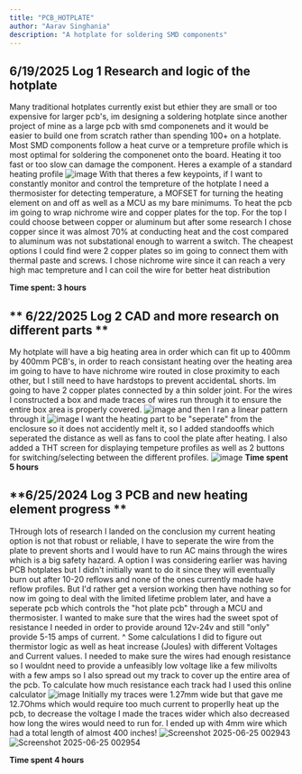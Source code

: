 ```yaml
---
title: "PCB_HOTPLATE"
author: "Aarav Singhania"
description: "A hotplate for soldering SMD components"
---
```


## **6/19/2025 Log 1 Research and logic of the hotplate** ##

Many traditional hotplates currently exist but ethier they are small or too expensive for larger pcb's, im designing a soldering hotplate since another project of mine as a large pcb with smd componenets and it would be easier to build one from scratch rather than spending 100+ on a hotplate. Most SMD components follow a heat curve or a tempreture profile which is most optimal for soldering the componenet onto the board. Heating it too fast or too slow can damage the component. Heres a example of a standard heating profile ![image](https://github.com/user-attachments/assets/927665aa-617d-4552-bb30-2d9ac9524f92)
With that theres a few keypoints, if I want to constantly monitor and control the tempreture of the hotplate I need a thermosister for detecting temperature, a MOFSET for turning the heating element on and off as well as a MCU as my bare minimums. To heat the pcb im going to wrap nichrome wire and copper plates for the top. For the top I could choose between copper or aluminum but after some research I chose copper since it was almost 70% at conducting heat and the cost compared to aluminum was not substational enough to warrent a switch. The cheapest options I could find were 2 copper plates so im going to connect them with thermal paste and screws. I chose nichrome wire since it can reach a very high mac tempreture and I can coil the wire for better heat distribution

**Time spent: 3 hours**

## ** 6/22/2025 Log 2 CAD and more research on different parts ** ##
My hotplate will have a big heating area in order which can fit up to 400mm by 400mm PCB's, in order to reach consistant heating over the heating area im going to have to have nichrome wire routed in close proximity to each other, but I still need to have hardstops to prevent accidentaL shorts. Im going to have 2 copper plates connected by a thin solder joint. For the wires I constructed a box and made traces of wires run through it to ensure the entire box area is properly covered. ![image](https://github.com/user-attachments/assets/1eee4ec4-4db9-4b56-8cb7-dd96ca0f0193) and then I ran a linear pattern through it ![image](https://github.com/user-attachments/assets/4b08c178-1042-4036-9108-bfa9c95667ef)
I want the heating part to be "seperate" from the enclosure so it does not accidently melt it, so I added standooffs which seperated the distance as well as fans to cool the plate after heating. I also added a THT screen for displaying tempeture profiles as well as 2 buttons for switching/selecting between the different profiles.
![image](https://github.com/user-attachments/assets/28e59456-79ae-4242-b615-e92abef160b3)
**Time spent 5 hours**

## **6/25/2024 Log 3 PCB and new heating element progress ** ##
THrough lots of research I landed on the conclusion my current heating option is not that robust or reliable, I have to seperate the wire from the plate to prevent shorts and I would have to run AC mains through the wires which is a big safety hazard. A option I was considering earlier was having PCB hotplates but I didn't initially want to do it since they will eventually burn out after 10-20 reflows and none of the ones currently made have reflow profiles. But I'd rather get a version working then have nothing so for now im going to deal with the limited lifetime problem later, and have a seperate pcb which controls the "hot plate pcb" through a MCU and thermosister. I wanted to make sure that the wires had the sweet spot of resistance I needed in order to provide around 12v-24v and still "only" provide 5-15 amps of current.
^ Some calculations I did to figure out thermistor logic as well as heat increase (Joules) with different Voltages and Current values. I needed to make sure the wires had enough resistance so I wouldnt need to provide a unfeasibly low voltage like a few milivolts with a few amps so I also spread out my track to cover up the entire area of the pcb. To calculate how much resistance each track had I used this online calculator ![image](https://github.com/user-attachments/assets/1789c866-b41c-4d7d-a95d-b3a1c6ca0fe1) Initially my traces were 1.27mm wide but that gave me 12.7Ohms which would require too much current to properlly heat up the pcb, to decrease the voltage I made the traces wider which also decreased how long the wires would need to run for. I ended up with 4mm wire which had a total length of almost 400 inches!
![Screenshot 2025-06-25 002943](https://github.com/user-attachments/assets/2c966fd8-9a4e-4cf8-ae98-756b63a1b63a)![Screenshot 2025-06-25 002954](https://github.com/user-attachments/assets/d66a1dc3-eada-4daf-b1ce-64b6adc51a86)

**Time spent 4 hours**





